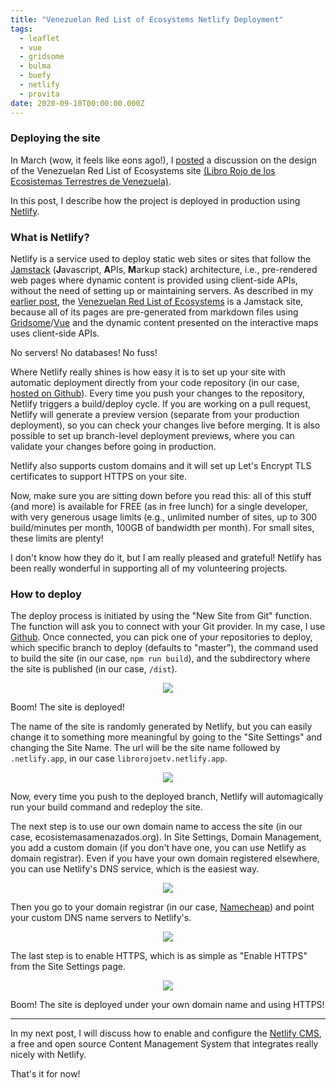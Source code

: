 ```yaml
---
title: "Venezuelan Red List of Ecosystems Netlify Deployment"
tags:
  - leaflet
  - vue
  - gridsome
  - bulma
  - buefy
  - netlify
  - provita
date: 2020-09-10T00:00:00.000Z
---
```

### Deploying the site

In March (wow, it feels like eons ago!), I [posted](https://morinricardo.com/post/2020-03-23-librorojoetv/) a discussion on the design of the Venezuelan Red List of Ecosystems site [(Libro Rojo de los Ecosistemas Terrestres de Venezuela)](https://ecosistemasamenazados.org/).

In this post, I describe how the project is deployed in production using [Netlify](https://www.netlify.com/).

<!--more-->

### What is Netlify?

Netlify is a service used to deploy static web sites or sites that follow the [Jamstack](https://jamstack.org/) (**J**avascript, **A**PIs, **M**arkup stack) architecture, i.e., pre-rendered web pages where dynamic content is provided using client-side APIs, without the need of setting up or maintaining servers. As described in my [earlier post](https://morinricardo.com/post/2020-03-23-librorojoetv/), the [Venezuelan Red List of Ecosystems](https://ecosistemasamenazados.org/) is a Jamstack site, because all of its pages are pre-generated from markdown files using [Gridsome](https://gridsome.org/)/[Vue](https://vuejs.org/) and the dynamic content presented on the interactive maps uses client-side APIs.

No servers! No databases! No fuss!

Where Netlify really shines is how easy it is to set up your site with automatic deployment directly from your code repository (in our case, [hosted on Github](https://github.com/jimmyangel/librorojoetv)). Every time you push your changes to the repository, Netlify triggers a build/deploy cycle. If you are working on a pull request, Netlify will generate a preview version (separate from your production deployment), so you can check your changes live before merging. It is also possible to set up branch-level deployment previews, where you can validate your changes before going in production.

Netlify also supports custom domains and it will set up Let's Encrypt TLS certificates to support HTTPS on your site.

Now, make sure you are sitting down before you read this: all of this stuff (and more) is available for FREE (as in free lunch) for a single developer, with very generous usage limits (e.g., unlimited number of sites, up to 300 build/minutes per month, 100GB of bandwidth per month). For small sites, these limits are plenty!

I don't know how they do it, but I am really pleased and grateful! Netlify has been really wonderful in supporting all of my volunteering projects.

### How to deploy

The deploy process is initiated by using the "New Site from Git" function. The function will ask you to connect with your Git provider. In my case, I use [Github](https://github.com/jimmyangel). Once connected, you can pick one of your repositories to deploy, which specific branch to deploy (defaults to "master"), the command  used to build the site (in our case, ```npm run build```), and the subdirectory where the site is published (in our case, ```/dist```).

<p align="center">
  <img src="/images/uploads/librorojo-netlify-2.png"/>
</p>

Boom! The site is deployed!

The name of the site is randomly generated by Netlify, but you can easily change it to something more meaningful by going to the "Site Settings" and changing the Site Name. The url will be the site name followed by ```.netlify.app```, in our case ```librorojoetv.netlify.app```.

<p align="center">
  <img src="/images/uploads/librorojo-netlify-1.png"/>
</p>

Now, every time you push to the deployed branch, Netlify will automagically run your build command and redeploy the site.

The next step is to use our own domain name to access the site (in our case, ecosistemasamenazados.org). In Site Settings, Domain Management, you add a custom domain (if you don't have one, you can use Netlify as domain registrar). Even if you have your own domain registered elsewhere, you can use Netlify's DNS service, which is the easiest way.

<p align="center">
  <img src="/images/uploads/librorojo-netlify-3.png"/>
</p>

Then you go to your domain registrar (in our case, [Namecheap](https://www.namecheap.com/)) and point your custom DNS name servers to Netlify's.

<p align="center">
  <img src="/images/uploads/librorojo-netlify-5.png"/>
</p>

The last step is to enable HTTPS, which is as simple as "Enable HTTPS" from the Site Settings page.

<p align="center">
  <img src="/images/uploads/librorojo-netlify-4.png"/>
</p>

Boom! The site is deployed under your own domain name and using HTTPS!

---

In my next post, I will discuss how to enable and configure the [Netlify CMS](https://www.netlifycms.org/), a free and open source Content Management System that integrates really nicely with Netlify.

That's it for now!
